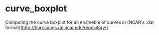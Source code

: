 # curve_boxplot

Computing the curve boxplot for an ensmeble of curves in (NCAR's .dat format)[http://hurricanes.ral.ucar.edu/repository/]
